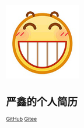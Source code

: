 ![logo](./ciya.png)

# 严鑫的个人简历
[GitHub](https://github.com/yanstu)
[Gitee](https://gitee.com/faithsx)

